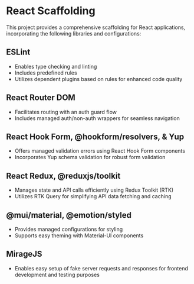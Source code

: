 # React Scaffolding

This project provides a comprehensive scaffolding for React applications, incorporating the following libraries and configurations:

## ESLint

- Enables type checking and linting
- Includes predefined rules
- Utilizes dependent plugins based on rules for enhanced code quality

## React Router DOM

- Facilitates routing with an auth guard flow
- Includes managed auth/non-auth wrappers for seamless navigation

## React Hook Form, @hookform/resolvers, & Yup

- Offers managed validation errors using React Hook Form components
- Incorporates Yup schema validation for robust form validation

## React Redux, @reduxjs/toolkit

- Manages state and API calls efficiently using Redux Toolkit (RTK)
- Utilizes RTK Query for simplifying API data fetching and caching

## @mui/material, @emotion/styled

- Provides managed configurations for styling
- Supports easy theming with Material-UI components

## MirageJS

- Enables easy setup of fake server requests and responses for frontend development and testing purposes

